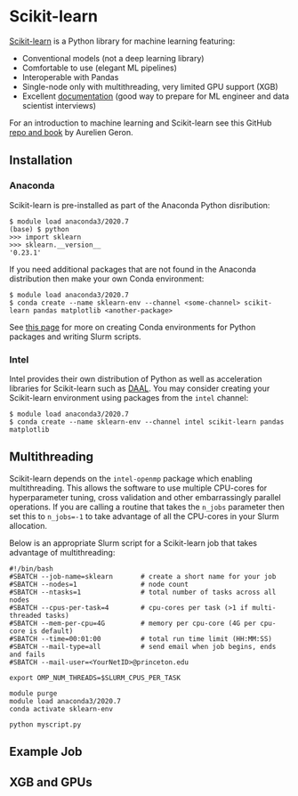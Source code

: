 # Scikit-learn

[Scikit-learn](https://scikit-learn.org/stable/) is a Python library for machine learning featuring:

+ Conventional models (not a deep learning library)
+ Comfortable to use (elegant ML pipelines)
+ Interoperable with Pandas
+ Single-node only with multithreading, very limited GPU support (XGB)
+ Excellent [documentation](https://scikit-learn.org/stable/user_guide.html) (good way to prepare for ML engineer and data scientist interviews)

For an introduction to machine learning and Scikit-learn see this GitHub [repo and book](https://github.com/ageron/handson-ml2) by Aurelien Geron.

## Installation

### Anaconda

Scikit-learn is pre-installed as part of the Anaconda Python disribution:

```
$ module load anaconda3/2020.7
(base) $ python
>>> import sklearn
>>> sklearn.__version__
'0.23.1'
```

If you need additional packages that are not found in the Anaconda distribution then make your own Conda environment:

```
$ module load anaconda3/2020.7
$ conda create --name sklearn-env --channel <some-channel> scikit-learn pandas matplotlib <another-package>
```

See [this page](https://researchcomputing.princeton.edu/python) for more on creating Conda environments for Python packages and writing Slurm scripts.

### Intel

Intel provides their own distribution of Python as well as acceleration libraries for Scikit-learn such as [DAAL](https://software.intel.com/content/www/us/en/develop/tools/data-analytics-acceleration-library.html). You may consider creating your Scikit-learn environment using packages from the `intel` channel:

```
$ module load anaconda3/2020.7
$ conda create --name sklearn-env --channel intel scikit-learn pandas matplotlib
```

## Multithreading

Scikit-learn depends on the `intel-openmp` package which enabling multithreading. This allows the software to use multiple CPU-cores for hyperparameter tuning, cross validation and other embarrassingly parallel operations. If you are calling a routine that takes the `n_jobs` parameter then set this to `n_jobs=-1` to take advantage of all the CPU-cores in your Slurm allocation.

Below is an appropriate Slurm script for a Scikit-learn job that takes advantage of multithreading:

```
#!/bin/bash
#SBATCH --job-name=sklearn       # create a short name for your job
#SBATCH --nodes=1                # node count
#SBATCH --ntasks=1               # total number of tasks across all nodes
#SBATCH --cpus-per-task=4        # cpu-cores per task (>1 if multi-threaded tasks)
#SBATCH --mem-per-cpu=4G         # memory per cpu-core (4G per cpu-core is default)
#SBATCH --time=00:01:00          # total run time limit (HH:MM:SS)
#SBATCH --mail-type=all          # send email when job begins, ends and fails
#SBATCH --mail-user=<YourNetID>@princeton.edu

export OMP_NUM_THREADS=$SLURM_CPUS_PER_TASK

module purge
module load anaconda3/2020.7
conda activate sklearn-env

python myscript.py
```

## Example Job



## XGB and GPUs

